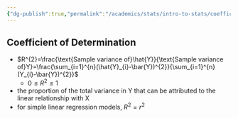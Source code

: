 ```yaml
---
{"dg-publish":true,"permalink":"/academics/stats/intro-to-stats/coefficient-of-determination/","created":"2024-04-18T20:31:33.879-04:00","updated":"2025-07-07T17:21:02.254-04:00"}
---
```


## Coefficient of Determination
- $R^{2}=\frac{\text{Sample variance of}\hat{Y}}{\text{Sample variance of}Y}=\frac{\sum_{i=1}^{n}(\hat{Y}_{i}-\bar{Y})^{2}}{\sum_{i=1}^{n}(Y_{i}-\bar{Y})^{2}}$
	- $0\leq R^2\leq 1$
- the proportion of the total variance in Y that can be attributed to the linear relationship with X
- for simple linear regression models, $R^2=r^2$